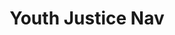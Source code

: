 ---
identification: '324048462'
title: Youth Justice Nav
description: We are creating a know your rights tool for youth and their families when interacting with the Juvenile Justice System.  This interactive tool creates a resource for youth and their families to access information that is relevant to several different parts of the process from knowing your rights when you come into contact with law enforcement, to an explanation of the different types of hearings that take place, to knowing who various people in the courtroom are. 
image: /assets/images/projects/youthjusticenav.png
alt: "All capital letters spelling out title of project - YOUTH JUSTICE NAV"
image-hero: /assets/images/projects/youthjusticenav-hero.png
leadership:
  - name: Bonnie Wolfe
    role: Agile Coach
    links:
      slack: 'https://hackforla.slack.com/team/UE1UG1YFP'
      github: 'https://github.com/ExperimentsInHonesty'
    picture: 'https://avatars.githubusercontent.com/ExperimentsInHonesty'
  - name: Leroy Tung
    role: Product Manager
    links:
      slack: 'https://hackforla.slack.com/team/U01G75XUYHX'
      github: 'https://github.com/ltung05'
    picture: 'https://avatars.githubusercontent.com/ltung05'
  - name: Nielsen
    role: Product Manager
    links:
      slack: 'https://hackforla.slack.com/team/U01G0PX0NJY'
      github: 'https://github.com/nielseny'
    picture: 'https://avatars.githubusercontent.com/nielseny'
  - name: Daniel Lee
    role: Product Designer
    links:
      slack: 'https://hackforla.slack.com/team/U01G0PX0NJY'
      github: 'https://github.com/j100892'
    picture: 'https://avatars.githubusercontent.com/j100892'
links:
  - name: GitHub
    url: 'https://github.com/hackforla/YouthJusticeNav/'
  - name: Slack
    url: 'https://hackforla.slack.com/archives/C01J94D6GAC'
  - name: Readme
    url: 'https://github.com/hackforla/YouthJusticeNav/blob/main/README.md'
looking:
  - category: Content
    skill: Content Writer
  - category: UI/UX
    skill: UI Designer
  - category: UI/UX
    skill: UX Researcher
technologies:
  - Google Docs
  - Google Sheets
  - Figma
  - Miro
location:
  - Remote
partner: UCLA School of Law, Code for America
vertical: 'Justice'
visible: true
sdg: 16.3
status: Active
---